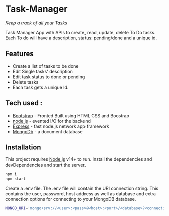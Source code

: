 # Task-Manager

_Keep a track of all your Tasks_

Task Manager App with APIs to create, read, update, delete To Do tasks.
Each To do will have a description, status: pending/done and a unique id.

## Features

- Create a list of tasks to be done
- Edit Single tasks' description
- Edit task status to done or pending
- Delete tasks
- Each task gets a unique Id.

## Tech used :

- [Bootstrap] - Fronted Built using HTML CSS and Boostrap
- [node.js] - evented I/O for the backend
- [Express] - fast node.js network app framework
- [MongoDb](https://www.mongodb.com/docs/manual/tutorial/install-mongodb-on-windows/) - a document database

## Installation

This project requires [Node.js](https://nodejs.org/) v14+ to run.
Install the dependencies and devDependencies and start the server.

```sh
npm i
npm start
```

Create a .env file. The .env file will contain the URI connection string. This contains the user, password, host address as well as database and extra connection options for connecting to your MongoDB database.

```sh
MONGO_URI='mongo+srv://<user>:<pass>@<host>:<port>/<database>?<connection options>'
```

[node.js]: http://nodejs.org
[express]: https://expressjs.com
[Bootstrap]: https://getbootstrap.com/
